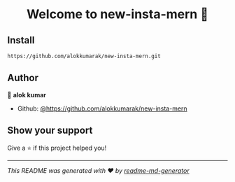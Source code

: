 <h1 align="center">Welcome to new-insta-mern 👋</h1>
<p>
</p>

## Install

```sh
https://github.com/alokkumarak/new-insta-mern.git
```

## Author

👤 **alok kumar**

* Github: [@https:\/\/github.com\/alokkumarak\/new-insta-mern](https://github.com/https:\/\/github.com\/alokkumarak\/new-insta-mern)

## Show your support

Give a ⭐️ if this project helped you!

***
_This README was generated with ❤️ by [readme-md-generator](https://github.com/kefranabg/readme-md-generator)_